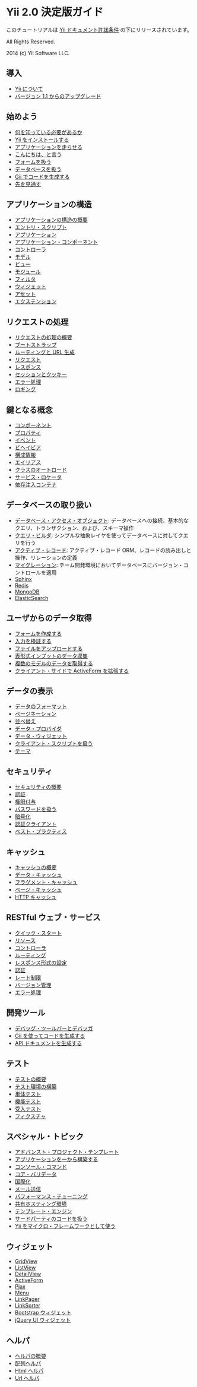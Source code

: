 Yii 2.0 決定版ガイド
====================

このチュートリアルは [Yii ドキュメント許諾条件](https://www.yiiframework.com/doc/terms/) の下にリリースされています。

All Rights Reserved.

2014 (c) Yii Software LLC.


導入
----

* [Yii について](intro-yii.md)
* [バージョン 1.1 からのアップグレード](intro-upgrade-from-v1.md)


始めよう
--------

* [何を知っている必要があるか](start-prerequisites.md)
* [Yii をインストールする](start-installation.md)
* [アプリケーションを走らせる](start-workflow.md)
* [こんにちは、と言う](start-hello.md)
* [フォームを扱う](start-forms.md)
* [データベースを扱う](start-databases.md)
* [Gii でコードを生成する](start-gii.md)
* [先を見通す](start-looking-ahead.md)


アプリケーションの構造
----------------------

* [アプリケーションの構造の概要](structure-overview.md)
* [エントリ・スクリプト](structure-entry-scripts.md)
* [アプリケーション](structure-applications.md)
* [アプリケーション・コンポーネント](structure-application-components.md)
* [コントローラ](structure-controllers.md)
* [モデル](structure-models.md)
* [ビュー](structure-views.md)
* [モジュール](structure-modules.md)
* [フィルタ](structure-filters.md)
* [ウィジェット](structure-widgets.md)
* [アセット](structure-assets.md)
* [エクステンション](structure-extensions.md)


リクエストの処理
----------------

* [リクエストの処理の概要](runtime-overview.md)
* [ブートストラップ](runtime-bootstrapping.md)
* [ルーティングと URL 生成](runtime-routing.md)
* [リクエスト](runtime-requests.md)
* [レスポンス](runtime-responses.md)
* [セッションとクッキー](runtime-sessions-cookies.md)
* [エラー処理](runtime-handling-errors.md)
* [ロギング](runtime-logging.md)


鍵となる概念
------------

* [コンポーネント](concept-components.md)
* [プロパティ](concept-properties.md)
* [イベント](concept-events.md)
* [ビヘイビア](concept-behaviors.md)
* [構成情報](concept-configurations.md)
* [エイリアス](concept-aliases.md)
* [クラスのオートロード](concept-autoloading.md)
* [サービス・ロケータ](concept-service-locator.md)
* [依存注入コンテナ](concept-di-container.md)


データベースの取り扱い
----------------------

* [データベース・アクセス・オブジェクト](db-dao.md): データベースへの接続、基本的なクエリ、トランザクション、および、スキーマ操作
* [クエリ・ビルダ](db-query-builder.md): シンプルな抽象レイヤを使ってデータベースに対してクエリを行う
* [アクティブ・レコード](db-active-record.md): アクティブ・レコード ORM、レコードの読み出しと操作、リレーションの定義
* [マイグレーション](db-migrations.md): チーム開発環境においてデータベースにバージョン・コントロールを適用
* [Sphinx](https://www.yiiframework.com/extension/yiisoft/yii2-sphinx/doc/guide)
* [Redis](https://www.yiiframework.com/extension/yiisoft/yii2-redis/doc/guide)
* [MongoDB](https://www.yiiframework.com/extension/yiisoft/yii2-mongodb/doc/guide)
* [ElasticSearch](https://www.yiiframework.com/extension/yiisoft/yii2-elasticsearch/doc/guide)


ユーザからのデータ取得
----------------------

* [フォームを作成する](input-forms.md)
* [入力を検証する](input-validation.md)
* [ファイルをアップロードする](input-file-upload.md)
* [表形式インプットのデータ収集](input-tabular-input.md)
* [複数のモデルのデータを取得する](input-multiple-models.md)
* [クライアント・サイドで ActiveForm を拡張する](input-form-javascript.md)


データの表示
------------

* [データのフォーマット](output-formatting.md)
* [ページネーション](output-pagination.md)
* [並べ替え](output-sorting.md)
* [データ・プロバイダ](output-data-providers.md)
* [データ・ウィジェット](output-data-widgets.md)
* [クライアント・スクリプトを扱う](output-client-scripts.md)
* [テーマ](output-theming.md)


セキュリティ
------------

* [セキュリティの概要](security-overview.md)
* [認証](security-authentication.md)
* [権限付与](security-authorization.md)
* [パスワードを扱う](security-passwords.md)
* [暗号化](security-cryptography.md)
* [認証クライアント](https://www.yiiframework.com/extension/yiisoft/yii2-authclient/doc/guide)
* [ベスト・プラクティス](security-best-practices.md)


キャッシュ
----------

* [キャッシュの概要](caching-overview.md)
* [データ・キャッシュ](caching-data.md)
* [フラグメント・キャッシュ](caching-fragment.md)
* [ページ・キャッシュ](caching-page.md)
* [HTTP キャッシュ](caching-http.md)


RESTful ウェブ・サービス
------------------------

* [クイック・スタート](rest-quick-start.md)
* [リソース](rest-resources.md)
* [コントローラ](rest-controllers.md)
* [ルーティング](rest-routing.md)
* [レスポンス形式の設定](rest-response-formatting.md)
* [認証](rest-authentication.md)
* [レート制限](rest-rate-limiting.md)
* [バージョン管理](rest-versioning.md)
* [エラー処理](rest-error-handling.md)


開発ツール
----------

* [デバッグ・ツールバーとデバッガ](https://www.yiiframework.com/extension/yiisoft/yii2-debug/doc/guide)
* [Gii を使ってコードを生成する](https://www.yiiframework.com/extension/yiisoft/yii2-gii/doc/guide)
* [API ドキュメントを生成する](https://www.yiiframework.com/extension/yiisoft/yii2-apidoc)


テスト
------

* [テストの概要](test-overview.md)
* [テスト環境の構築](test-environment-setup.md)
* [単体テスト](test-unit.md)
* [機能テスト](test-functional.md)
* [受入テスト](test-acceptance.md)
* [フィクスチャ](test-fixtures.md)


スペシャル・トピック
--------------------

* [アドバンスト・プロジェクト・テンプレート](https://www.yiiframework.com/extension/yiisoft/yii2-app-advanced/doc/guide)
* [アプリケーションを一から構築する](tutorial-start-from-scratch.md)
* [コンソール・コマンド](tutorial-console.md)
* [コア・バリデータ](tutorial-core-validators.md)
* [国際化](tutorial-i18n.md)
* [メール送信](tutorial-mailing.md)
* [パフォーマンス・チューニング](tutorial-performance-tuning.md)
* [共有ホスティング環境](tutorial-shared-hosting.md)
* [テンプレート・エンジン](tutorial-template-engines.md)
* [サードパーティのコードを扱う](tutorial-yii-integration.md)
* [Yii をマイクロ・フレームワークとして使う](tutorial-yii-as-micro-framework.md)


ウィジェット
------------

* [GridView](https://www.yiiframework.com/doc-2.0/yii-grid-gridview.html)
* [ListView](https://www.yiiframework.com/doc-2.0/yii-widgets-listview.html)
* [DetailView](https://www.yiiframework.com/doc-2.0/yii-widgets-detailview.html)
* [ActiveForm](https://www.yiiframework.com/doc/guide/2.0/ja/input-forms#activerecord-based-forms-activeform)
* [Pjax](https://www.yiiframework.com/doc-2.0/yii-widgets-pjax.html)
* [Menu](https://www.yiiframework.com/doc-2.0/yii-widgets-menu.html)
* [LinkPager](https://www.yiiframework.com/doc-2.0/yii-widgets-linkpager.html)
* [LinkSorter](https://www.yiiframework.com/doc-2.0/yii-widgets-linksorter.html)
* [Bootstrap ウィジェット](https://www.yiiframework.com/extension/yiisoft/yii2-bootstrap/doc/guide)
* [jQuery UI ウィジェット](https://www.yiiframework.com/extension/yiisoft/yii2-jui/doc/guide)


ヘルパ
------

* [ヘルパの概要](helper-overview.md)
* [配列ヘルパ](helper-array.md)
* [Html ヘルパ](helper-html.md)
* [Url ヘルパ](helper-url.md)

